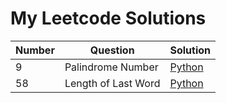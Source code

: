# My Leetcode Solutions

Number  | Question | Solution
------------- | ------------- | -------------
9  | Palindrome Number  | <a href="github.com" target="_blank">Python</a>
58  | Length of Last Word  | <a href="github.com" target="_blank">Python</a>
